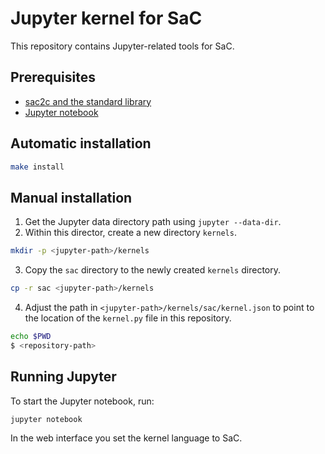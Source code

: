 # Jupyter kernel for SaC

This repository contains Jupyter-related tools for SaC.

## Prerequisites

- [sac2c and the standard library](https://sac-home.org/download:main)
- [Jupyter notebook](https://jupyter.org/install)

## Automatic installation

```bash
make install
```

## Manual installation

1. Get the Jupyter data directory path using `jupyter --data-dir`.
2. Within this director, create a new directory `kernels`.

```bash
mkdir -p <jupyter-path>/kernels
```

3. Copy the `sac` directory to the newly created `kernels` directory.

```bash
cp -r sac <jupyter-path>/kernels
```

4. Adjust the path in `<jupyter-path>/kernels/sac/kernel.json` to
   point to the location of the `kernel.py` file in this repository.

```bash
echo $PWD
$ <repository-path>
```

## Running Jupyter

To start the Jupyter notebook, run:

```bash
jupyter notebook
```

In the web interface you set the kernel language to SaC.
